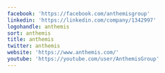 ```yaml
---
facebook: 'https://facebook.com/anthemisgroup'
linkedin: 'https://linkedin.com/company/1342997'
logohandle: anthemis
sort: anthemis
title: anthemis
twitter: anthemis
website: 'https://www.anthemis.com/'
youtube: 'https://youtube.com/user/AnthemisGroup'
---
```

